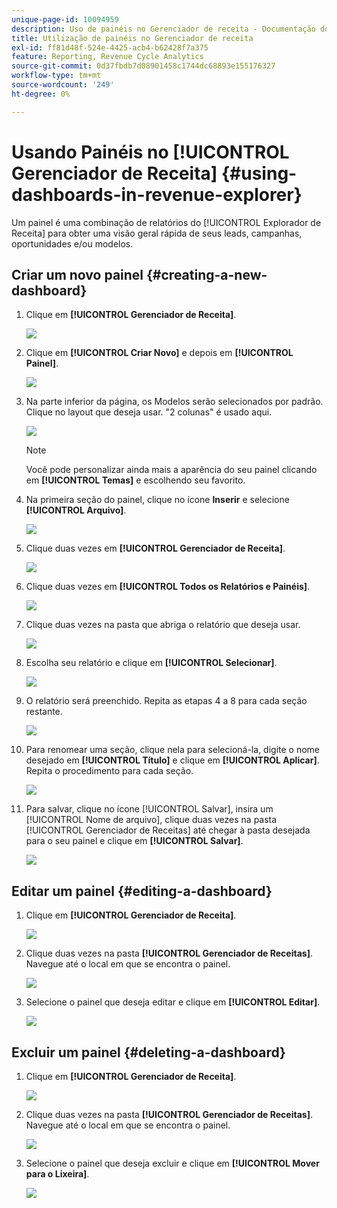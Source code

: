 ```yaml
---
unique-page-id: 10094959
description: Uso de painéis no Gerenciador de receita - Documentação do Marketo - Documentação do produto
title: Utilização de painéis no Gerenciador de receita
exl-id: ff81d48f-524e-4425-acb4-b62428f7a375
feature: Reporting, Revenue Cycle Analytics
source-git-commit: 0d37fbdb7d08901458c1744dc68893e155176327
workflow-type: tm+mt
source-wordcount: '249'
ht-degree: 0%

---
```


# Usando Painéis no [!UICONTROL Gerenciador de Receita] {#using-dashboards-in-revenue-explorer}

Um painel é uma combinação de relatórios do [!UICONTROL Explorador de Receita] para obter uma visão geral rápida de seus leads, campanhas, oportunidades e/ou modelos.

## Criar um novo painel {#creating-a-new-dashboard}

1. Clique em **[!UICONTROL Gerenciador de Receita]**.

   ![](assets/one.png)

1. Clique em **[!UICONTROL Criar Novo]** e depois em **[!UICONTROL Painel]**.

   ![](assets/two.png)

1. Na parte inferior da página, os Modelos serão selecionados por padrão. Clique no layout que deseja usar. &quot;2 colunas&quot; é usado aqui.

   ![](assets/three.png)

   >[!NOTE]
   >
   >Você pode personalizar ainda mais a aparência do seu painel clicando em **[!UICONTROL Temas]** e escolhendo seu favorito.

1. Na primeira seção do painel, clique no ícone **Inserir** e selecione **[!UICONTROL Arquivo]**.

   ![](assets/four.png)

1. Clique duas vezes em **[!UICONTROL Gerenciador de Receita]**.

   ![](assets/five.png)

1. Clique duas vezes em **[!UICONTROL Todos os Relatórios e Painéis]**.

   ![](assets/six.png)

1. Clique duas vezes na pasta que abriga o relatório que deseja usar.

   ![](assets/seven.png)

1. Escolha seu relatório e clique em **[!UICONTROL Selecionar]**.

   ![](assets/eight.png)

1. O relatório será preenchido. Repita as etapas 4 a 8 para cada seção restante.

   ![](assets/nine.png)

1. Para renomear uma seção, clique nela para selecioná-la, digite o nome desejado em **[!UICONTROL Título]** e clique em **[!UICONTROL Aplicar]**. Repita o procedimento para cada seção.

   ![](assets/ten.png)

1. Para salvar, clique no ícone [!UICONTROL Salvar], insira um [!UICONTROL Nome de arquivo], clique duas vezes na pasta [!UICONTROL Gerenciador de Receitas] até chegar à pasta desejada para o seu painel e clique em **[!UICONTROL Salvar]**.

   ![](assets/eleven.png)

## Editar um painel {#editing-a-dashboard}

1. Clique em **[!UICONTROL Gerenciador de Receita]**.

   ![](assets/one.png)

1. Clique duas vezes na pasta **[!UICONTROL Gerenciador de Receitas]**. Navegue até o local em que se encontra o painel.

   ![](assets/thirteen.png)

1. Selecione o painel que deseja editar e clique em **[!UICONTROL Editar]**.

   ![](assets/fourteen.png)

## Excluir um painel {#deleting-a-dashboard}

1. Clique em **[!UICONTROL Gerenciador de Receita]**.

   ![](assets/one.png)

1. Clique duas vezes na pasta **[!UICONTROL Gerenciador de Receitas]**. Navegue até o local em que se encontra o painel.

   ![](assets/thirteen.png)

1. Selecione o painel que deseja excluir e clique em **[!UICONTROL Mover para o Lixeira]**.

   ![](assets/fifteen.png)
